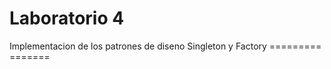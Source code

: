 Laboratorio 4
============

Implementacion de los patrones de diseno Singleton y Factory
                                         =========   =======
